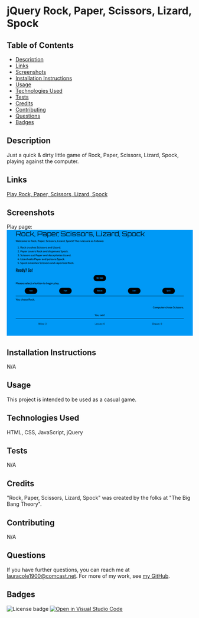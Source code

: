 # jQuery Rock, Paper, Scissors, Lizard, Spock

## Table of Contents

* [Description](#description)
* [Links](#links)
* [Screenshots](#screenshots)
* [Installation Instructions](#installation-instructions)
* [Usage](#usage)
* [Technologies Used](#technologies-used)
* [Tests](#tests)
* [Credits](#credits)
* [Contributing](#contributing)
* [Questions](#questions)
* [Badges](#badges)

## Description

Just a quick &amp; dirty little game of Rock, Paper, Scissors, Lizard, Spock, playing against the computer.

## Links

[Play Rock, Paper, Scissors, Lizard, Spock](https://lauracole1900.github.io/js-rpszk/)

## Screenshots

Play page:
![Landing page](./assets/images/RPSZK-screenshot.png)

## Installation Instructions

N/A

## Usage

This project is intended to be used as a casual game.

## Technologies Used

HTML, CSS, JavaScript, jQuery

## Tests

N/A

## Credits

"Rock, Paper, Scissors, Lizard, Spock" was created by the folks at "The Big Bang Theory".

## Contributing

N/A

## Questions

If you have further questions, you can reach me at lauracole1900@comcast.net. For more of my work, see [my GitHub](https://github.com/LauraCole1900).

## Badges

![License badge](https://img.shields.io/badge/license-MIT-brightgreen) [![Open in Visual Studio Code](https://open.vscode.dev/badges/open-in-vscode.svg)](https://open.vscode.dev/LauraCole1900/js-rpszk)